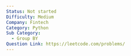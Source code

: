 ```yaml
---
Status: Not started
Difficulty: Medium
Company: Fintech
Category: Python
Sub Category:
  - Group BY
Question Link: https://leetcode.com/problems/
---
```

